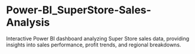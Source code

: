 # Power-BI_SuperStore-Sales-Analysis

Interactive Power BI dashboard analyzing Super Store sales data, providing insights into sales performance, profit trends, and regional breakdowns.
